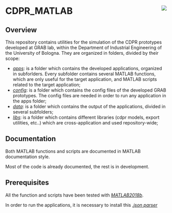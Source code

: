 # CDPR_MATLAB <img align="right" src="https://www.gnu.org/graphics/gplv3-127x51.png">

## Overview

This repository contains utilities for the simulation of the CDPR prototypes developed at GRAB lab, within the Department of Industrial Engineering of the University of Bologna.
They are organized in folders, divided by their scope:
- _[apps](./apps)_: is a folder which contains the developed applications, organized in subforlders. Every subfolder contains several MATLAB functions, which are only useful for the target application, and MATLAB scripts related to the target application;
- _[config](./config)_: is a folder which contains the config files of the developed GRAB prototypes. The config files are needed in order to run any application in the apps folder;
- _[data](./data)_: is a folder which contains the output of the applications, divided in several subfolders;
- _[libs](./libs)_: is a folder which contains different libraries (cdpr models, export utilities, etc..) which are cross-application and used repository-wide;

## Documentation

Both MATLAB functions and scripts are documented in MATLAB documentation style.

Most of the code is already documented, the rest is in development.

## Prerequisites

All the function and scripts have been tested with _[MATLAB2018b](https://mathworks.com/downloads/web_downloads/download_release?release=R2018b)_.

In order to run the applications, it is necessary to install this _[.json parser](https://github.com/kyamagu/matlab-json)_